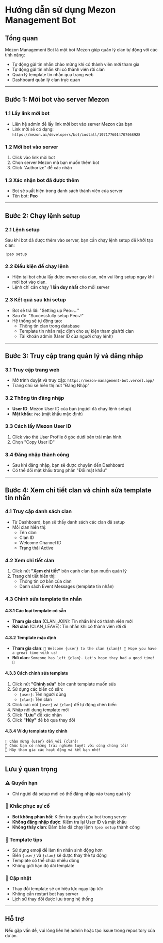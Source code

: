 # Hướng dẫn sử dụng Mezon Management Bot

## Tổng quan
Mezon Management Bot là một bot Mezon giúp quản lý clan tự động với các tính năng:
- Tự động gửi tin nhắn chào mừng khi có thành viên mới tham gia
- Tự động gửi tin nhắn khi có thành viên rời clan
- Quản lý template tin nhắn qua trang web
- Dashboard quản lý clan trực quan

---

## Bước 1: Mời bot vào server Mezon

### 1.1 Lấy link mời bot
- Liên hệ admin để lấy link mời bot vào server Mezon của bạn
- Link mời sẽ có dạng: `https://mezon.ai/developers/bot/install/1971776014707068928`

### 1.2 Mời bot vào server
1. Click vào link mời bot
2. Chọn server Mezon mà bạn muốn thêm bot
3. Click "Authorize" để xác nhận

### 1.3 Xác nhận bot đã được thêm
- Bot sẽ xuất hiện trong danh sách thành viên của server
- Tên bot: **Peo**

---

## Bước 2: Chạy lệnh setup

### 2.1 Lệnh setup
Sau khi bot đã được thêm vào server, bạn cần chạy lệnh setup để khởi tạo clan:

```
!peo setup
```

### 2.2 Điều kiện để chạy lệnh
- Hiện tại bot chưa lấy được owner của clan, nên vui lòng setup ngay khi mời bot vào clan.
- Lệnh chỉ cần chạy **1 lần duy nhất** cho mỗi server

### 2.3 Kết quả sau khi setup
- Bot sẽ trả lời: "Setting up Peo~..." 
- Sau đó: "Successfully setup Peo~!"
- Hệ thống sẽ tự động tạo:
  - Thông tin clan trong database
  - Template tin nhắn mặc định cho sự kiện tham gia/rời clan
  - Tài khoản admin (User ID của người chạy lệnh)

---

## Bước 3: Truy cập trang quản lý và đăng nhập

### 3.1 Truy cập trang web
- Mở trình duyệt và truy cập: `https://mezon-management-bot.vercel.app/`
- Trang chủ sẽ hiển thị nút "Đăng Nhập"

### 3.2 Thông tin đăng nhập
- **User ID**: Mezon User ID của bạn (người đã chạy lệnh setup)
- **Mật khẩu**: `Peo` (mật khẩu mặc định)

### 3.3 Cách lấy Mezon User ID
1. Click vào thẻ User Profile ở góc dưới bên trái màn hình.
3. Chọn "Copy User ID"

### 3.4 Đăng nhập thành công
- Sau khi đăng nhập, bạn sẽ được chuyển đến Dashboard
- Có thể đổi mật khẩu trong phần "Đổi mật khẩu"

---

## Bước 4: Xem chi tiết clan và chỉnh sửa template tin nhắn

### 4.1 Truy cập danh sách clan
- Từ Dashboard, bạn sẽ thấy danh sách các clan đã setup
- Mỗi clan hiển thị:
  - Tên clan
  - Clan ID
  - Welcome Channel ID
  - Trạng thái Active

### 4.2 Xem chi tiết clan
1. Click nút **"Xem chi tiết"** bên cạnh clan bạn muốn quản lý
2. Trang chi tiết hiển thị:
   - Thông tin cơ bản của clan
   - Danh sách Event Messages (template tin nhắn)

### 4.3 Chỉnh sửa template tin nhắn

#### 4.3.1 Các loại template có sẵn
- **Tham gia clan** (CLAN_JOIN): Tin nhắn khi có thành viên mới
- **Rời clan** (CLAN_LEAVE): Tin nhắn khi có thành viên rời đi

#### 4.3.2 Template mặc định
- **Tham gia clan**: `🎉 Welcome {user} to the clan {clan}! 🚀 Hope you have a great time with us!`
- **Rời clan**: `Someone has left {clan}. Let's hope they had a good time! 👋`

#### 4.3.3 Cách chỉnh sửa template
1. Click nút **"Chỉnh sửa"** bên cạnh template muốn sửa
2. Sử dụng các biến có sẵn:
   - `{user}`: Tên người dùng
   - `{clan}`: Tên clan
3. Click các nút `{user}` và `{clan}` để tự động chèn biến
4. Nhập nội dung template mới
5. Click **"Lưu"** để xác nhận
6. Click **"Hủy"** để bỏ qua thay đổi

#### 4.3.4 Ví dụ template tùy chỉnh
```
🎊 Chào mừng {user} đến với {clan}! 
🌟 Chúc bạn có những trải nghiệm tuyệt vời cùng chúng tôi!
💪 Hãy tham gia các hoạt động và kết bạn nhé!
```

---

## Lưu ý quan trọng

### ⚠️ Quyền hạn
- Chỉ người đã setup mới có thể đăng nhập vào trang quản lý

### 🔧 Khắc phục sự cố
- **Bot không phản hồi**: Kiểm tra quyền của bot trong server
- **Không đăng nhập được**: Kiểm tra lại User ID và mật khẩu
- **Không thấy clan**: Đảm bảo đã chạy lệnh `!peo setup` thành công

### 📝 Template tips
- Sử dụng emoji để làm tin nhắn sinh động hơn
- Biến `{user}` và `{clan}` sẽ được thay thế tự động
- Template có thể chứa nhiều dòng
- Không giới hạn độ dài template

### 🔄 Cập nhật
- Thay đổi template sẽ có hiệu lực ngay lập tức
- Không cần restart bot hay server
- Lịch sử thay đổi được lưu trong hệ thống

---

## Hỗ trợ
Nếu gặp vấn đề, vui lòng liên hệ admin hoặc tạo issue trong repository của dự án.
